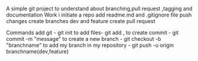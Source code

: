 A simple git project to understand about branching,pull request ,tagging and documentation
Work
i initiate a repo 
add readme.md and .gitignore file 
push changes 
create branches dev and feature 
create pull request

Commands
add git - git init
to add files- git add ,
to create commit - git commit -m "message"
to create a new branch - git checkout -b "branchname"
to add my branch in my repository - git push -u origin branchname{dev,feature}

